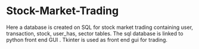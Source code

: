 # Stock-Market-Trading
Here a database is created on SQL for stock market trading containing user, transaction, stock, user_has, sector tables.
The sql database is linked to python front end GUI .
Tkinter is used as front end gui for trading. 

